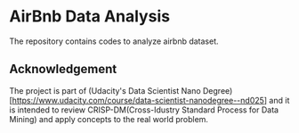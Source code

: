 # AirBnb Data Analysis 

The repository contains codes to analyze airbnb dataset. 


## Acknowledgement
The project is part of (Udacity's Data Scientist Nano Degree)[https://www.udacity.com/course/data-scientist-nanodegree--nd025] and it is intended to review CRISP-DM(Cross-Idustry Standard Process for Data Mining) and apply concepts to the real world problem. 

